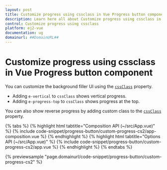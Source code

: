 ```yaml
---
layout: post
title: Customize progress using cssclass in Vue Progress button component | Syncfusion
description: Learn here all about Customize progress using cssclass in Syncfusion Vue Progress button component of Syncfusion Essential JS 2 and more.
control: Customize progress using cssclass 
platform: ej2-vue
documentation: ug
domainurl: ##DomainURL##
---
```


# Customize progress using cssclass in Vue Progress button component

You can customize the background filler UI using the [`cssClass`](https://ej2.syncfusion.com/vue/documentation/api/progress-button/#cssClass) property.

* Adding `e-vertical` to `cssClass` shows vertical progress.
* Adding `e-progress-top` to `cssClass` shows progress at the top.

You can also show reverse progress by adding custom class to the [`cssClass`](https://ej2.syncfusion.com/vue/documentation/api/progress-button/#cssClass) property.

{% tabs %}
{% highlight html tabtitle="Composition API (~/src/App.vue)" %}
{% include code-snippet/progress-button/custom-progress-cs2/app-composition.vue %}
{% endhighlight %}
{% highlight html tabtitle="Options API (~/src/App.vue)" %}
{% include code-snippet/progress-button/custom-progress-cs2/app.vue %}
{% endhighlight %}
{% endtabs %}
        
{% previewsample "page.domainurl/code-snippet/progress-button/custom-progress-cs2" %}
